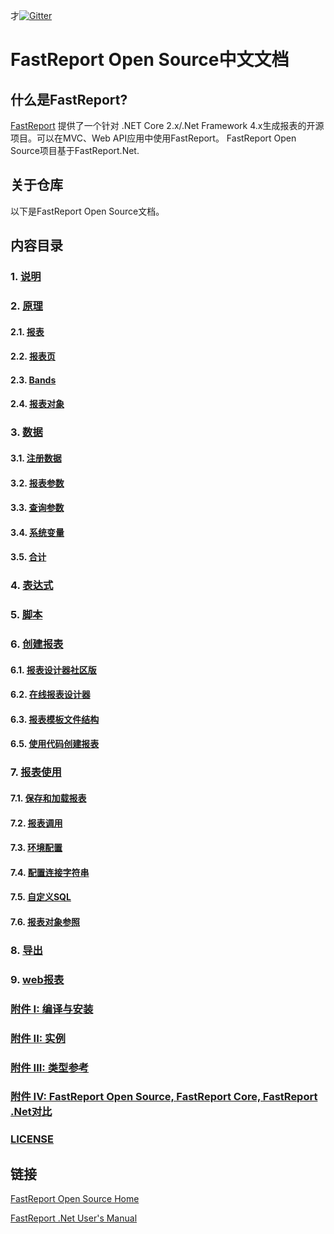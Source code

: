 才[![Gitter](https://badges.gitter.im/FastReports/FastReport.svg)](https://gitter.im/FastReports/FastReport?utm_source=badge&utm_medium=badge&utm_campaign=pr-badge)

# FastReport Open Source中文文档

## 什么是FastReport?

[FastReport](https://github.com/FastReports/FastReport) 提供了一个针对 .NET Core 2.x/.Net Framework 4.x生成报表的开源项目。可以在MVC、Web API应用中使用FastReport。 FastReport Open Source项目基于FastReport.Net.

## 关于仓库

以下是FastReport Open Source文档。 

## 内容目录

### 1. [说明](Introduction.md)

### 2. [原理](Fundamentals.md)
#### 2.1. [报表](Report.md)
#### 2.2. [报表页](ReportPages.md)
#### 2.3. [Bands](Bands.md)
#### 2.4. [报表对象](ReportObjects.md)

### 3. [数据](Data.md)
#### 3.1. [注册数据](RegisteringData.md)
#### 3.2. [报表参数](ReportParameters.md)
#### 3.3. [查询参数](QueryParameters.md)
#### 3.4. [系统变量](SystemVariables.md)
#### 3.5. [合计](Totals.md)

### 4. [表达式](Expressions.md)

### 5. [脚本](Script.md)

### 6. [创建报表](ReportCreation.md)
#### 6.1. [报表设计器社区版](FastReportDesignerCommunityEdition.md)
#### 6.2. [在线报表设计器](FastReportOnlineDesigner.md)
#### 6.3. [报表模板文件结构](ReportTemplateFileStructure.md)
#### 6.5. [使用代码创建报表](CreatingReportUsingCode.md)

### 7. [报表使用](UsingReport.md)
#### 7.1. [保存和加载报表](StoringLoadingReport.md)
#### 7.2. [报表调用](RunningReport.md)
#### 7.3. [环境配置](ConfiguringEnvironment.md)
#### 7.4. [配置连接字符串](PassingOwnConnectionString.md)
#### 7.5. [自定义SQL](PassingCustomSQL.md)
#### 7.6. [报表对象参照](ReferenceReportObject.md)

### 8. [导出](Exporting.md)

### 9. [web报表](WebReport.md)

### [附件 I: 编译与安装](CompilationInstallation.md)
### [附件 II: 实例](Examples.md)
### [附件 III: 类型参考](https://fastreports.github.io/FastReport.Documentation/ClassReference/api/FastReport.html)
### [附件 IV: FastReport Open Source, FastReport Core, FastReport .Net对比](COMPARISON.md)

### [LICENSE](LICENSE.md)

## 链接

[FastReport Open Source Home](https://github.com/FastReports/FastReport "Click for visiting the FastReport Open Source GitHub")

[FastReport .Net User's Manual](https://www.fast-report.com/public_download/html/UserManFrNET-en/index.html)
